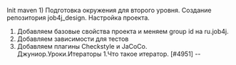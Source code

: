 Init maven
1)
Подготовка окружения для второго уровня.
Создание репозитория job4j_design.
Настройка проекта.
1. Добавляем базовые свойства проекта и меняем group id на ru.job4j.
2. Добавляем зависимости для тестов
3. Добавляем плагины Checkstyle и JaCoCo.
    Джуниор.Уроки.Итераторы
1.Что такое итератор. [#4951] --
